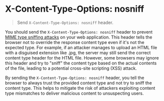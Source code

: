 # X-Content-Type-Options: nosniff

> Send `X-Content-Type-Options: nosniff` header.

You should send the `X-Content-Type-Options: nosniff` header to prevent [MIME type sniffing attacks](https://www.keycdn.com/support/what-is-mime-sniffing) on your web application. This header tells the browser not to override the response content type even if it's not the expected type. For example, if an attacker manages to upload an HTML file with a disguised extension like .jpg, the server may still send the correct content type header for the HTML file. However, some browsers may ignore this header and try to "sniff" the content type based on the actual contents of the file, leading to a potential cross-site scripting (XSS) attack.

By sending the `X-Content-Type-Options: nosniff` header, you tell the browser to always trust the provided content type and not try to sniff the content type. This helps to mitigate the risk of attackers exploiting content type mismatches to deliver malicious content to unsuspecting users.